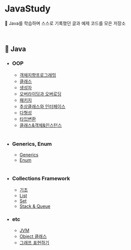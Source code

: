 # JavaStudy
📗 Java를 학습하며 스스로 기록했던 글과 예제 코드를 모은 저장소

<br>

## 📌 Java

- ### OOP

  - [객체지향프로그래밍](https://krchoish.tistory.com/16)
  - [클래스](https://krchoish.tistory.com/15)
  - [생성자](https://krchoish.tistory.com/17)
  - [오버라이딩과 오버로딩](https://krchoish.tistory.com/18)
  - [패키지](https://krchoish.tistory.com/19)
  - [추상클래스와 인터페이스](https://krchoish.tistory.com/21)
  - [다형성](https://krchoish.tistory.com/22)
  - [타입변환](https://krchoish.tistory.com/23)
  - [클래스&객체&인스턴스](https://krchoish.tistory.com/48)

  <br>

- ### Generics, Enum

  - [Generics](https://krchoish.tistory.com/14)
  - [Enum](https://krchoish.tistory.com/25)
  
  <br>
  
- ### Collections Framework

  - [기초](https://krchoish.tistory.com/28)
  - [List](https://krchoish.tistory.com/29)
  - [Set](https://krchoish.tistory.com/54)
  - [Stack & Queue](https://krchoish.tistory.com/52)
  
  
- ### etc

  - [JVM](https://krchoish.tistory.com/49)
  - [Object 클래스](https://krchoish.tistory.com/24)
  - [그래프 표현하기](https://krchoish.tistory.com/67)
 
  <br>
